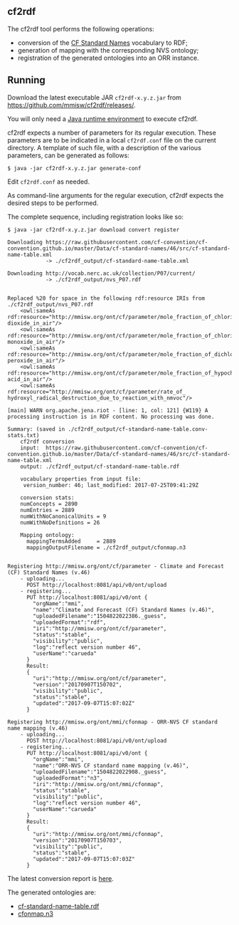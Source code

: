 ## cf2rdf

The cf2rdf tool performs the following operations:

- conversion of the [CF Standard Names](http://cfconventions.org/documents.html) vocabulary to RDF;
- generation of mapping with the corresponding NVS ontology;
- registration of the generated ontologies into an ORR instance. 


## Running

Download the latest executable JAR `cf2rdf-x.y.z.jar` from https://github.com/mmisw/cf2rdf/releases/.

You will only need a [Java runtime environment](https://www.java.com/) to execute cf2rdf.

cf2rdf expects a number of parameters for its regular execution. These parameters are to be
indicated in a local `cf2rdf.conf` file on the current directory. A template of such file, with
a description of the various parameters, can be generated as follows:

```shell 
$ java -jar cf2rdf-x.y.z.jar generate-conf
```

Edit `cf2rdf.conf` as needed.

As command-line arguments for the regular execution, cf2rdf expects the desired steps to be performed.
  
The complete sequence, including registration looks like so:

```shell 
$ java -jar cf2rdf-x.y.z.jar download convert register

Downloading https://raw.githubusercontent.com/cf-convention/cf-convention.github.io/master/Data/cf-standard-names/46/src/cf-standard-name-table.xml
            -> ./cf2rdf_output/cf-standard-name-table.xml

Downloading http://vocab.nerc.ac.uk/collection/P07/current/
            -> ./cf2rdf_output/nvs_P07.rdf


Replaced %20 for space in the following rdf:resource IRIs from ./cf2rdf_output/nvs_P07.rdf
	<owl:sameAs rdf:resource="http://mmisw.org/ont/cf/parameter/mole_fraction_of_chlorine dioxide_in_air"/>
	<owl:sameAs rdf:resource="http://mmisw.org/ont/cf/parameter/mole_fraction_of_chlorine monoxide_in_air"/>
	<owl:sameAs rdf:resource="http://mmisw.org/ont/cf/parameter/mole_fraction_of_dichlorine peroxide_in_air"/>
	<owl:sameAs rdf:resource="http://mmisw.org/ont/cf/parameter/mole_fraction_of_hypochlorous acid_in_air"/>
	<owl:sameAs rdf:resource="http://mmisw.org/ont/cf/parameter/rate_of_ hydroxyl_radical_destruction_due_to_reaction_with_nmvoc"/>

[main] WARN org.apache.jena.riot - [line: 1, col: 121] {W119} A processing instruction is in RDF content. No processing was done.

Summary: (saved in ./cf2rdf_output/cf-standard-name-table.conv-stats.txt)
	cf2rdf conversion
	input:  https://raw.githubusercontent.com/cf-convention/cf-convention.github.io/master/Data/cf-standard-names/46/src/cf-standard-name-table.xml
	output: ./cf2rdf_output/cf-standard-name-table.rdf

	vocabulary properties from input file:
	 version_number: 46; last_modified: 2017-07-25T09:41:29Z

	conversion stats:
	numConcepts = 2890
	numEntries = 2889
	numWithNoCanonicalUnits = 9
	numWithNoDefinitions = 26

	Mapping ontology:
	  mappingTermsAdded     = 2889
	  mappingOutputFilename = ./cf2rdf_output/cfonmap.n3


Registering http://mmisw.org/ont/cf/parameter - Climate and Forecast (CF) Standard Names (v.46)
    - uploading...
      POST http://localhost:8081/api/v0/ont/upload
    - registering...
      PUT http://localhost:8081/api/v0/ont {
        "orgName":"mmi",
        "name":"Climate and Forecast (CF) Standard Names (v.46)",
        "uploadedFilename":"1504822022386._guess",
        "uploadedFormat":"rdf",
        "iri":"http://mmisw.org/ont/cf/parameter",
        "status":"stable",
        "visibility":"public",
        "log":"reflect version number 46",
        "userName":"carueda"
      }
      Result:
      {
        "uri":"http://mmisw.org/ont/cf/parameter",
        "version":"20170907T150702",
        "visibility":"public",
        "status":"stable",
        "updated":"2017-09-07T15:07:02Z"
      }

Registering http://mmisw.org/ont/mmi/cfonmap - ORR-NVS CF standard name mapping (v.46)
    - uploading...
      POST http://localhost:8081/api/v0/ont/upload
    - registering...
      PUT http://localhost:8081/api/v0/ont {
        "orgName":"mmi",
        "name":"ORR-NVS CF standard name mapping (v.46)",
        "uploadedFilename":"1504822022908._guess",
        "uploadedFormat":"n3",
        "iri":"http://mmisw.org/ont/mmi/cfonmap",
        "status":"stable",
        "visibility":"public",
        "log":"reflect version number 46",
        "userName":"carueda"
      }
      Result:
      {
        "uri":"http://mmisw.org/ont/mmi/cfonmap",
        "version":"20170907T150703",
        "visibility":"public",
        "status":"stable",
        "updated":"2017-09-07T15:07:03Z"
      }
```

The latest conversion report is [here](cf2rdf_output/cf-standard-name-table.conv-stats.txt).

The generated ontologies are:
- [cf-standard-name-table.rdf](cf2rdf_output/cf-standard-name-table.rdf)
- [cfonmap.n3](cf2rdf_output/cfonmap.n3)
